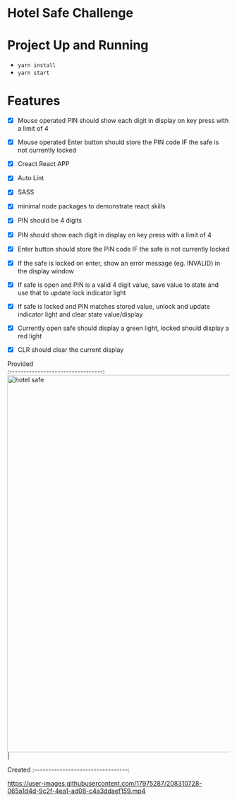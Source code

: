 # Hotel Safe Challenge

# Project Up and Running

- `yarn install`
- `yarn start`

# Features
- [x] Mouse operated PIN should show each digit in display on key press with a limit of 4
- [x] Mouse operated Enter button should store the PIN code IF the safe is not currently locked
- [x] Creact React APP
- [x] Auto Lint
- [x] SASS
- [x] minimal node packages to demonstrate react skills
- [x] PIN should be 4 digits
- [x] PIN should show each digit in display on key press with a limit of 4
- [x] Enter button should store the PIN code IF the safe is not currently locked
- [x] If the safe is locked on enter, show an error message (eg. INVALID) in the display window
- [x] If safe is open and PIN is a valid 4 digit value, save value to state and use that to update lock indicator light
- [x] If safe is locked and PIN matches stored value, unlock and update indicator light and clear state value/display
- [x] Currently open safe should display a green light, locked should display a red light
- [x] CLR should clear the current display


 Provided                            
:---------------------------------: 
<img width="854" alt="hotel safe" src="https://user-images.githubusercontent.com/17975287/208310605-2a32e328-4209-4578-bf31-887b44bc54a6.png">        |

Created
:---------------------------------: 

https://user-images.githubusercontent.com/17975287/208310728-065a1d4d-9c2f-4ea1-ad08-c4a3ddaef159.mp4

